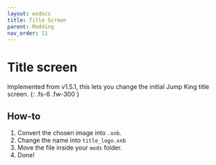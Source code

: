 ```yaml
---
layout: wsdocs
title: Title Screen
parent: Modding
nav_order: 11
---
```


# Title screen 
Implemented from <span class="badge-pill">v1.5.1</span>, this lets you change the initial Jump King title screen.
{: .fs-6 .fw-300 }

## How-to
1. Convert the chosen image into `.xnb`.
2. Change the name into `title_logo.xnb`
3. Move the file inside your `mods` folder.
4. Done!